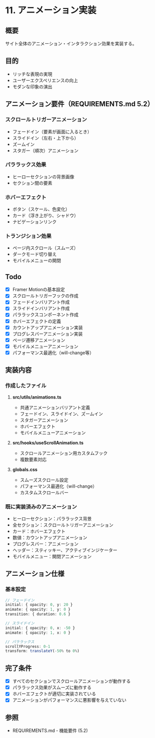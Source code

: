 # 11. アニメーション実装

## 概要
サイト全体のアニメーション・インタラクション効果を実装する。

## 目的
- リッチな表現の実現
- ユーザーエクスペリエンスの向上
- モダンな印象の演出

## アニメーション要件（REQUIREMENTS.md 5.2）

### スクロールトリガーアニメーション
- フェードイン（要素が画面に入るとき）
- スライドイン（左右・上下から）
- ズームイン
- スタガー（順次）アニメーション

### パララックス効果
- ヒーローセクションの背景画像
- セクション間の要素

### ホバーエフェクト
- ボタン（スケール、色変化）
- カード（浮き上がり、シャドウ）
- ナビゲーションリンク

### トランジション効果
- ページ内スクロール（スムーズ）
- ダークモード切り替え
- モバイルメニューの開閉

## Todo

- [x] Framer Motionの基本設定
- [x] スクロールトリガーフックの作成
- [x] フェードインバリアント作成
- [x] スライドインバリアント作成
- [x] パララックスコンポーネント作成
- [x] ホバーエフェクトの定義
- [x] カウントアップアニメーション実装
- [x] プログレスバーアニメーション実装
- [x] ページ遷移アニメーション
- [x] モバイルメニューアニメーション
- [x] パフォーマンス最適化（will-change等）

## 実装内容

### 作成したファイル

1. **src/utils/animations.ts**
   - 共通アニメーションバリアント定義
   - フェードイン、スライドイン、ズームイン
   - スタガーアニメーション
   - ホバーエフェクト
   - モバイルメニューアニメーション

2. **src/hooks/useScrollAnimation.ts**
   - スクロールアニメーション用カスタムフック
   - 複数要素対応

3. **globals.css**
   - スムーズスクロール設定
   - パフォーマンス最適化（will-change）
   - カスタムスクロールバー

### 既に実装済みのアニメーション

- ヒーローセクション：パララックス背景
- 全セクション：スクロールトリガーアニメーション
- カード：ホバーエフェクト
- 数値：カウントアップアニメーション
- プログレスバー：アニメーション
- ヘッダー：スティッキー、アクティブインジケーター
- モバイルメニュー：開閉アニメーション

## アニメーション仕様

### 基本設定
```typescript
// フェードイン
initial: { opacity: 0, y: 20 }
animate: { opacity: 1, y: 0 }
transition: { duration: 0.6 }

// スライドイン
initial: { opacity: 0, x: -50 }
animate: { opacity: 1, x: 0 }

// パララックス
scrollYProgress: 0-1
transform: translateY(-50% to 0%)
```

## 完了条件

- [x] すべてのセクションでスクロールアニメーションが動作する
- [x] パララックス効果がスムーズに動作する
- [x] ホバーエフェクトが適切に実装されている
- [x] アニメーションがパフォーマンスに悪影響を与えていない

## 参照
- REQUIREMENTS.md - 機能要件 (5.2)
